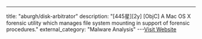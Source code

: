 ---
title: "aburgh/disk-arbitrator"
description: "[445星][2y] [ObjC]  A Mac OS X forensic utility which manages file system mounting in support of forensic procedures."
external_category: "Malware Analysis"
---[Visit Website](https://github.com/aburgh/disk-arbitrator)

